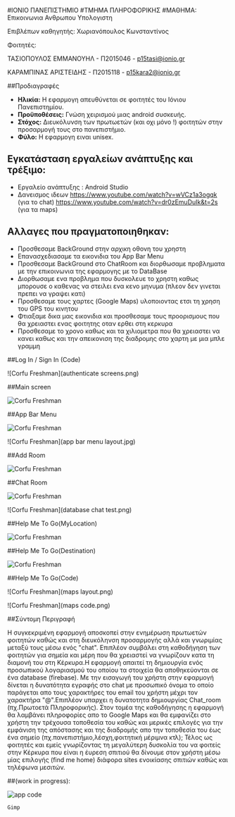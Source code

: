 #ΙΟΝΙΟ ΠΑΝΕΠΙΣΤΗΜΙΟ 
#ΤΜΗΜΑ ΠΛΗΡΟΦΟΡΙΚΗΣ 
#ΜΑΘΗΜΑ: Επικοινωνια Ανθρωπου Υπολογιστη
 
Επιβλέπων καθηγητής: Χωριανόπουλος Κωνσταντίνος 

Φοιτητές: 

ΤΑΣΙΟΠΟΥΛΟΣ ΕΜΜΑΝΟΥΗΛ - Π2015046 - p15tasi@ionio.gr 

ΚΑΡΑΜΠΙΝΑΣ ΑΡΙΣΤΕΙΔΗΣ - Π2015118 - p15kara2@ionio.gr


##Προδιαγραφές

- **Ηλικία:** Η εφαρμογη απευθύνεται σε φοιτητές του Ιόνιου Πανεπιστημίου.
- **Προϋποθέσεις:** Γνώση χειρισμού μιας android συσκευής.
- **Στόχος:** Διευκόλυνση των πρωτωετών (και οχι μόνο !) φοιτητών στην προσαρμογή τους στο πανεπιστήμιο. 
- **Φύλο:** Η εφαρμογη ειναι unisex.

## Εγκατάσταση εργαλείων ανάπτυξης και τρέξιμο:

*	Εργαλείο ανάπτυξης : Android Studio
* Δανεισμος ιδεων  https://www.youtube.com/watch?v=wVCz1a3ogqk (για το chat) 
     https://www.youtube.com/watch?v=dr0zEmuDuIk&t=2s (για τα maps)

## Αλλαγες που πραγματοποιηθηκαν:

* Προσθεσαμε BackGround στην αρχικη οθονη του χρηστη
* Επανασχεδιασαμε τα εικονιδια του App Bar Menu
* Προσθεσαμε BackGround στο ChatRoom και διορθωσαμε προβληματα με την επικοινωνια της εφαρμογης με το DataBase
* Διορθωσαμε ενα προβλημα που δυσκολευε το χρηστη καθως μπορουσε ο καθενας να στειλει ενα κενο μηνυμα (πλεον δεν γινεται πρεπει να γραψει κατι)
* Προσθεσαμε τους χαρτες (Google Maps) υλοποιοντας ετσι τη χρηση του GPS του κινητου
* Φτιαξαμε δικα μας εικονιδια και προσθεσαμε τους προορισμους που θα χρειαστει ενας φοιτητης οταν ερθει στη κερκυρα
* Προσθεσαμε το χρονο καθως και τα χιλιομετρα που θα χρειαστει να κανει καθως και την απεικονιση της διαδρομης στο χαρτη με μια   μπλε γραμμη

##Log In / Sign In (Code)

![Corfu Freshman](authenticate screens.png)


##Main screen

![Corfu Freshman](15281016_1196580580435575_1788895050_n.jpg)                 
  

##App Bar Menu
 
![Corfu Freshman](15416851_1196581157102184_775046752_n.jpg) 

![Corfu Freshman](app bar menu layout.jpg)

##Add Room

![Corfu Freshman](15401308_1196581323768834_930985732_n.jpg)

##Chat Room

![Corfu Freshman](15403195_1196581430435490_1927307299_n.jpg)

![Corfu Freshman](database chat test.png)

##Help Me To Go(MyLocation)

![Corfu Freshman](15416042_1196581603768806_996248814_n.jpg)

##Help Me To Go(Destination)

![Corfu Freshman](15416933_1196582143768752_684497025_n.jpg)


##Help Me To Go(Code)

![Corfu Freshman](maps layout.png)

![Corfu Freshman](maps code.png)

##Σύντομη Περιγραφή

Η συγκεκριμένη εφαρμογή αποσκοπεί
στην ενημέρωση πρωτωετών φοιτητών καθώς και στη διευκόληνση 
προσαρμογής αλλά και γνωριμίας μεταξύ τους μέσω ενός "chat".
Επιπλέον συμβάλει στη καθοδήγηση  των φοιτητών για 
σημεία και μέρη που θα χρειαστεί να γνωρίζουν κατα τη διαμονή
του στη Κέρκυρα.Η εφαρμογή απαιτεί τη δημιουργία ενός προσωπικού 
λογαριασμού του οποίου τα στοιχεία θα αποθηκεύονται σε ένα database (firebase).
Με την εισαγωγή του χρήστη στην εφαρμογή  δίνεται η 
δυνατότητα εγραφής στο chat με προσωπικό όνομα το οποίο παράγεται απο τους χαρακτήρες του email 
του χρήστη μέχρι τον χαρακτήρα "@".Επιπλέον υπαρχει η δυνατοτητα δημιουργίας Chat_room (πχ.Πρωτοετά Πληροφορικής).
Στον τομέα της καθοδήγησης η εφαρμογή θα λαμβάνει πληροφορίες απο το Google Maps και θα εμφανίζει στο 
χρήστη την τρέχουσα τοποθεσία του καθώς και μερικές επιλογές για την εμφάνιση της απόστασης και της διαδρομής
απο την τοποθεσία του έως ένα σημείο (πχ.πανεπιστήμιο,λέσχη,φοιτητική μέριμνα κτλ);
Τέλος ως φοιτητές και εμείς γνωρίζοντας τη μεγαλύτερη δυσκολία του να φοιτείς στην Κέρκυρα που είναι
η έυρεση σπιτιού θα δίνουμε στον χρήστη μέσω μίας επιλογής (find me home) διάφορα sites ενοικίασης σπιτιών
καθώς και τηλέφωνα μεσιτών.


##(work in progress):


![app code](gimp.png)
```
Gimp
```







                  



